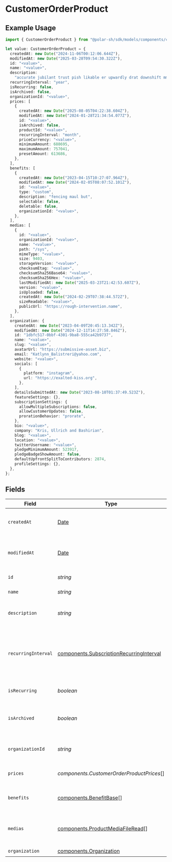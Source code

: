 # CustomerOrderProduct

## Example Usage

```typescript
import { CustomerOrderProduct } from "@polar-sh/sdk/models/components/customerorderproduct.js";

let value: CustomerOrderProduct = {
  createdAt: new Date("2024-11-06T00:12:06.644Z"),
  modifiedAt: new Date("2025-03-28T09:54:30.322Z"),
  id: "<value>",
  name: "<value>",
  description:
    "accurate jubilant trust pish likable er upwardly drat downshift mmm",
  recurringInterval: "year",
  isRecurring: false,
  isArchived: false,
  organizationId: "<value>",
  prices: [
    {
      createdAt: new Date("2025-08-05T04:22:38.604Z"),
      modifiedAt: new Date("2024-01-28T21:34:54.077Z"),
      id: "<value>",
      isArchived: false,
      productId: "<value>",
      recurringInterval: "month",
      priceCurrency: "<value>",
      minimumAmount: 688695,
      maximumAmount: 757041,
      presetAmount: 613686,
    },
  ],
  benefits: [
    {
      createdAt: new Date("2023-04-15T10:27:07.964Z"),
      modifiedAt: new Date("2024-02-05T08:07:52.101Z"),
      id: "<value>",
      type: "custom",
      description: "fencing maul but",
      selectable: false,
      deletable: false,
      organizationId: "<value>",
    },
  ],
  medias: [
    {
      id: "<value>",
      organizationId: "<value>",
      name: "<value>",
      path: "/sys",
      mimeType: "<value>",
      size: 9403,
      storageVersion: "<value>",
      checksumEtag: "<value>",
      checksumSha256Base64: "<value>",
      checksumSha256Hex: "<value>",
      lastModifiedAt: new Date("2025-03-23T21:42:53.607Z"),
      version: "<value>",
      isUploaded: false,
      createdAt: new Date("2024-02-29T07:38:44.572Z"),
      sizeReadable: "<value>",
      publicUrl: "https://rough-intervention.name",
    },
  ],
  organization: {
    createdAt: new Date("2023-04-09T20:45:13.342Z"),
    modifiedAt: new Date("2024-12-11T14:27:58.846Z"),
    id: "1dbfc517-0bbf-4301-9ba8-555ca42b9737",
    name: "<value>",
    slug: "<value>",
    avatarUrl: "https://submissive-asset.biz",
    email: "Katlynn_Balistreri@yahoo.com",
    website: "<value>",
    socials: [
      {
        platform: "instagram",
        url: "https://exalted-kiss.org",
      },
    ],
    detailsSubmittedAt: new Date("2023-08-10T01:37:49.523Z"),
    featureSettings: {},
    subscriptionSettings: {
      allowMultipleSubscriptions: false,
      allowCustomerUpdates: false,
      prorationBehavior: "prorate",
    },
    bio: "<value>",
    company: "Kris, Ullrich and Bashirian",
    blog: "<value>",
    location: "<value>",
    twitterUsername: "<value>",
    pledgeMinimumAmount: 523917,
    pledgeBadgeShowAmount: false,
    defaultUpfrontSplitToContributors: 2874,
    profileSettings: {},
  },
};
```

## Fields

| Field                                                                                                | Type                                                                                                 | Required                                                                                             | Description                                                                                          |
| ---------------------------------------------------------------------------------------------------- | ---------------------------------------------------------------------------------------------------- | ---------------------------------------------------------------------------------------------------- | ---------------------------------------------------------------------------------------------------- |
| `createdAt`                                                                                          | [Date](https://developer.mozilla.org/en-US/docs/Web/JavaScript/Reference/Global_Objects/Date)        | :heavy_check_mark:                                                                                   | Creation timestamp of the object.                                                                    |
| `modifiedAt`                                                                                         | [Date](https://developer.mozilla.org/en-US/docs/Web/JavaScript/Reference/Global_Objects/Date)        | :heavy_check_mark:                                                                                   | Last modification timestamp of the object.                                                           |
| `id`                                                                                                 | *string*                                                                                             | :heavy_check_mark:                                                                                   | The ID of the product.                                                                               |
| `name`                                                                                               | *string*                                                                                             | :heavy_check_mark:                                                                                   | The name of the product.                                                                             |
| `description`                                                                                        | *string*                                                                                             | :heavy_check_mark:                                                                                   | The description of the product.                                                                      |
| `recurringInterval`                                                                                  | [components.SubscriptionRecurringInterval](../../models/components/subscriptionrecurringinterval.md) | :heavy_check_mark:                                                                                   | The recurring interval of the product. If `None`, the product is a one-time purchase.                |
| `isRecurring`                                                                                        | *boolean*                                                                                            | :heavy_check_mark:                                                                                   | Whether the product is a subscription.                                                               |
| `isArchived`                                                                                         | *boolean*                                                                                            | :heavy_check_mark:                                                                                   | Whether the product is archived and no longer available.                                             |
| `organizationId`                                                                                     | *string*                                                                                             | :heavy_check_mark:                                                                                   | The ID of the organization owning the product.                                                       |
| `prices`                                                                                             | *components.CustomerOrderProductPrices*[]                                                            | :heavy_check_mark:                                                                                   | List of prices for this product.                                                                     |
| `benefits`                                                                                           | [components.BenefitBase](../../models/components/benefitbase.md)[]                                   | :heavy_check_mark:                                                                                   | List of benefits granted by the product.                                                             |
| `medias`                                                                                             | [components.ProductMediaFileRead](../../models/components/productmediafileread.md)[]                 | :heavy_check_mark:                                                                                   | List of medias associated to the product.                                                            |
| `organization`                                                                                       | [components.Organization](../../models/components/organization.md)                                   | :heavy_check_mark:                                                                                   | N/A                                                                                                  |